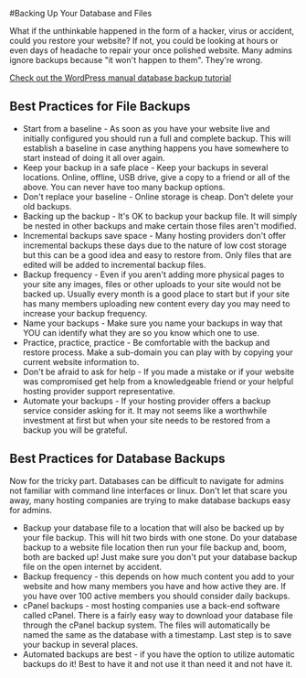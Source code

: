 #Backing Up Your Database and Files

What if the unthinkable happened in the form of a hacker, virus or accident, could you restore your website? If not, you could be looking at hours or even days of headache to repair your once polished website. Many admins ignore backups because "it won't happen to them". They're wrong.

[Check out the WordPress manual database backup tutorial](https://codex.wordpress.org/Backing_Up_Your_Database)

Best Practices for File Backups<a name="Best-Practices-for-File-Backups"></a>
-------------------------------

*   Start from a baseline - As soon as you have your website live and initially configured you should run a full and complete backup. This will establish a baseline in case anything happens you have somewhere to start instead of doing it all over again.
*   Keep your backup in a safe place - Keep your backups in several locations. Online, offline, USB drive, give a copy to a friend or all of the above. You can never have too many backup options.
*   Don't replace your baseline - Online storage is cheap. Don't delete your old backups.
*   Backing up the backup - It's OK to backup your backup file. It will simply be nested in other backups and make certain those files aren't modified.
*   Incremental backups save space - Many hosting providers don't offer incremental backups these days due to the nature of low cost storage but this can be a good idea and easy to restore from. Only files that are edited will be added to incremental backup files.
*   Backup frequency - Even if you aren't adding more physical pages to your site any images, files or other uploads to your site would not be backed up. Usually every month is a good place to start but if your site has many members uploading new content every day you may need to increase your backup frequency.
*   Name your backups - Make sure you name your backups in way that YOU can identify what they are so you know which one to use.
*   Practice, practice, practice - Be comfortable with the backup and restore process. Make a sub-domain you can play with by copying your current website information to.
*   Don't be afraid to ask for help - If you made a mistake or if your website was compromised get help from a knowledgeable friend or your helpful hosting provider support representative.
*   Automate your backups - If your hosting provider offers a backup service consider asking for it. It may not seems like a worthwhile investment at first but when your site needs to be restored from a backup you will be grateful.

Best Practices for Database Backups<a name="Best-Practices-for-Database-Backups"></a>
-----------------------------------

Now for the tricky part. Databases can be difficult to navigate for admins not familiar with command line interfaces or linux. Don't let that scare you away, many hosting companies are trying to make database backups easy for admins.

*   Backup your database file to a location that will also be backed up by your file backup. This will hit two birds with one stone. Do your database backup to a website file location then run your file backup and, boom, both are backed up! Just make sure you don't put your database backup file on the open internet by accident.
*   Backup frequency - this depends on how much content you add to your website and how many members you have and how active they are. If you have over 100 active members you should consider daily backups.
*   cPanel backups - most hosting companies use a back-end software called cPanel. There is a fairly easy way to download your database file through the cPanel backup system. The files will automatically be named the same as the database with a timestamp. Last step is to save your backup in several places.
*   Automated backups are best - if you have the option to utilize automatic backups do it! Best to have it and not use it than need it and not have it.